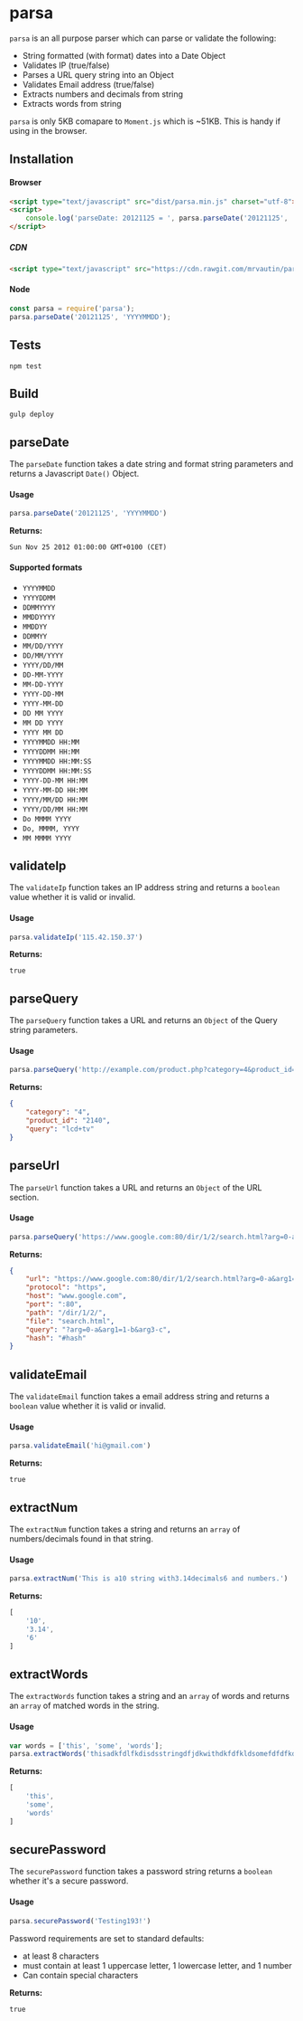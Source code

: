# parsa

`parsa` is an all purpose parser which can parse or validate the following:

- String formatted (with format) dates into a Date Object
- Validates IP (true/false)
- Parses a URL query string into an Object
- Validates Email address (true/false)
- Extracts numbers and decimals from string
- Extracts words from string

`parsa` is only 5KB comapare to `Moment.js` which is ~51KB. This is handy if using in the browser.

## Installation

#### Browser

``` html
<script type="text/javascript" src="dist/parsa.min.js" charset="utf-8"></script>
<script>
    console.log('parseDate: 20121125 = ', parsa.parseDate('20121125', 'YYYYMMDD'));
</script>
```

##### CDN
``` html
<script type="text/javascript" src="https://cdn.rawgit.com/mrvautin/parsa/dist/parsa.min.js" charset="utf-8"></script>
```

#### Node

``` javascript
const parsa = require('parsa');
parsa.parseDate('20121125', 'YYYYMMDD');
```

## Tests

``` shell
npm test
```

## Build

``` shell
gulp deploy
```

## parseDate

The `parseDate` function takes a date string and format string parameters and returns a Javascript `Date()` Object.

#### Usage

``` javascript
parsa.parseDate('20121125', 'YYYYMMDD')
```

**Returns:**

`Sun Nov 25 2012 01:00:00 GMT+0100 (CET)`

#### Supported formats

- `YYYYMMDD`
- `YYYYDDMM`
- `DDMMYYYY`
- `MMDDYYYY`
- `MMDDYY`
- `DDMMYY`
- `MM/DD/YYYY`
- `DD/MM/YYYY`
- `YYYY/DD/MM`
- `DD-MM-YYYY`
- `MM-DD-YYYY`
- `YYYY-DD-MM`
- `YYYY-MM-DD`
- `DD MM YYYY`
- `MM DD YYYY`
- `YYYY MM DD`
- `YYYYMMDD HH:MM`
- `YYYYDDMM HH:MM`
- `YYYYMMDD HH:MM:SS`
- `YYYYDDMM HH:MM:SS`
- `YYYY-DD-MM HH:MM`
- `YYYY-MM-DD HH:MM`
- `YYYY/MM/DD HH:MM`
- `YYYY/DD/MM HH:MM`
- `Do MMMM YYYY`
- `Do, MMMM, YYYY`
- `MM MMMM YYYY`


## validateIp

The `validateIp` function takes an IP address string and returns a `boolean` value whether it is valid or invalid.

#### Usage

``` javascript
parsa.validateIp('115.42.150.37')
```

**Returns:**

`true`

## parseQuery

The `parseQuery` function takes a URL and returns an `Object` of the Query string parameters.

#### Usage

``` javascript
parsa.parseQuery('http://example.com/product.php?category=4&product_id=2140&query=lcd+tv')
```

**Returns:**
``` json
{
    "category": "4",
    "product_id": "2140",
    "query": "lcd+tv"
}
```

## parseUrl

The `parseUrl` function takes a URL and returns an `Object` of the URL section.

#### Usage

``` javascript
parsa.parseQuery('https://www.google.com:80/dir/1/2/search.html?arg=0-a&arg1=1-b&arg3-c#hash')
```

**Returns:**
``` json
{
    "url": "https://www.google.com:80/dir/1/2/search.html?arg=0-a&arg1=1-b&arg3-c#hash",
    "protocol": "https",
    "host": "www.google.com",
    "port": ":80",
    "path": "/dir/1/2/",
    "file": "search.html",
    "query": "?arg=0-a&arg1=1-b&arg3-c",
    "hash": "#hash"
}
```

## validateEmail

The `validateEmail` function takes a email address string and returns a `boolean` value whether it is valid or invalid.

#### Usage

``` javascript
parsa.validateEmail('hi@gmail.com')
```

**Returns:**

`true`

## extractNum

The `extractNum` function takes a string and returns an `array` of numbers/decimals found in that string.

#### Usage

``` javascript
parsa.extractNum('This is a10 string with3.14decimals6 and numbers.')
```

**Returns:**

``` javascript
[
    '10',
    '3.14',
    '6'
]
```

## extractWords

The `extractWords` function takes a string and an `array` of words and returns an `array` of matched words in the string.

#### Usage

``` javascript
var words = ['this', 'some', 'words'];
parsa.extractWords('thisadkfdlfkdisdsstringdfjdkwithdkfdfkldsomefdfdfkdflkwordsjfgjkfg', words)
```

**Returns:**

``` javascript
[
    'this',
    'some',
    'words'
]
```

## securePassword

The `securePassword` function takes a password string returns a `boolean` whether it's a secure password.

#### Usage

``` javascript
parsa.securePassword('Testing193!')
```

Password requirements are set to standard defaults:

- at least 8 characters
- must contain at least 1 uppercase letter, 1 lowercase letter, and 1 number
- Can contain special characters

**Returns:**

`true`
